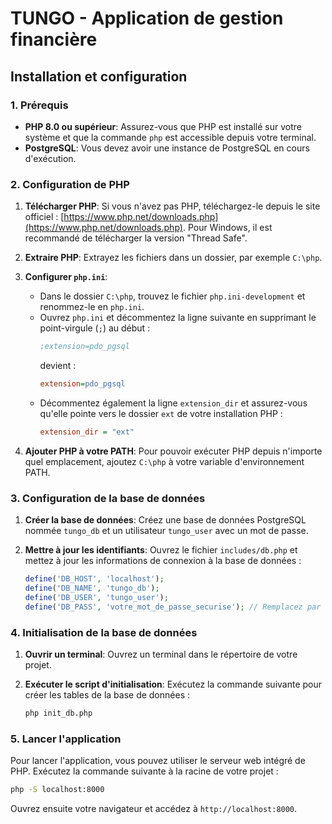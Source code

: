 # TUNGO - Application de gestion financière

## Installation et configuration

### 1. Prérequis

- **PHP 8.0 ou supérieur**: Assurez-vous que PHP est installé sur votre système et que la commande `php` est accessible depuis votre terminal.
- **PostgreSQL**: Vous devez avoir une instance de PostgreSQL en cours d'exécution.

### 2. Configuration de PHP

1.  **Télécharger PHP**: Si vous n'avez pas PHP, téléchargez-le depuis le site officiel : [https://www.php.net/downloads.php](https://www.php.net/downloads.php). Pour Windows, il est recommandé de télécharger la version "Thread Safe".

2.  **Extraire PHP**: Extrayez les fichiers dans un dossier, par exemple `C:\php`.

3.  **Configurer `php.ini`**:
    - Dans le dossier `C:\php`, trouvez le fichier `php.ini-development` et renommez-le en `php.ini`.
    - Ouvrez `php.ini` et décommentez la ligne suivante en supprimant le point-virgule (`;`) au début :
      ```ini
      ;extension=pdo_pgsql
      ```
      devient :
      ```ini
      extension=pdo_pgsql
      ```
    - Décommentez également la ligne `extension_dir` et assurez-vous qu'elle pointe vers le dossier `ext` de votre installation PHP :
        ```ini
        extension_dir = "ext"
        ```

4.  **Ajouter PHP à votre PATH**: Pour pouvoir exécuter PHP depuis n'importe quel emplacement, ajoutez `C:\php` à votre variable d'environnement PATH.

### 3. Configuration de la base de données

1.  **Créer la base de données**: Créez une base de données PostgreSQL nommée `tungo_db` et un utilisateur `tungo_user` avec un mot de passe.

2.  **Mettre à jour les identifiants**: Ouvrez le fichier `includes/db.php` et mettez à jour les informations de connexion à la base de données :
    ```php
    define('DB_HOST', 'localhost');
    define('DB_NAME', 'tungo_db');
    define('DB_USER', 'tungo_user');
    define('DB_PASS', 'votre_mot_de_passe_securise'); // Remplacez par votre mot de passe
    ```

### 4. Initialisation de la base de données

1.  **Ouvrir un terminal**: Ouvrez un terminal dans le répertoire de votre projet.

2.  **Exécuter le script d'initialisation**: Exécutez la commande suivante pour créer les tables de la base de données :
    ```bash
    php init_db.php
    ```

### 5. Lancer l'application

Pour lancer l'application, vous pouvez utiliser le serveur web intégré de PHP. Exécutez la commande suivante à la racine de votre projet :

```bash
php -S localhost:8000
```

Ouvrez ensuite votre navigateur et accédez à `http://localhost:8000`.
